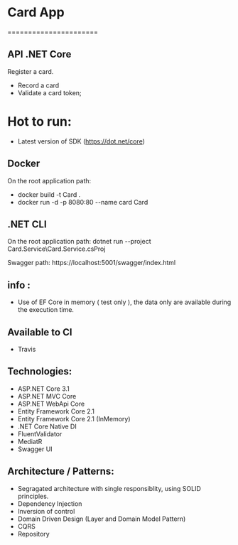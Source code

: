# Card App

======================
  
  ## API .NET Core
 
  Register a card.

- Record a card
- Validate a card token;

# Hot to run:
- Latest version of SDK (https://dot.net/core)

 ## Docker
  On the root application path:
  - docker build -t Card .
  - docker run -d -p 8080:80 --name card Card

 ## .NET CLI
  On the root application path:
  dotnet run --project Card.Service\Card.Service.csProj

  Swagger path:
  https://localhost:5001/swagger/index.html
  
  ## info :
  
   - Use of EF Core in memory ( test only ), the data only are available during the execution time.

## Available to CI
- Travis

## Technologies:

- ASP.NET Core 3.1
- ASP.NET MVC Core 
- ASP.NET WebApi Core
- Entity Framework Core 2.1
- Entity Framework Core 2.1 (InMemory)
- .NET Core Native DI
- FluentValidator
- MediatR
- Swagger UI

## Architecture / Patterns:

- Segragated architecture with single responsiblity, using SOLID principles.
- Dependency Injection
- Inversion of control
- Domain Driven Design (Layer and Domain Model Pattern)
- CQRS
- Repository


